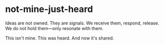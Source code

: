 # not-mine-just-heard

Ideas are not owned.
They are signals.
We receive them, respond, release.
We do not hold them—only resonate with them.

This isn't mine. This was heard. And now it's shared.